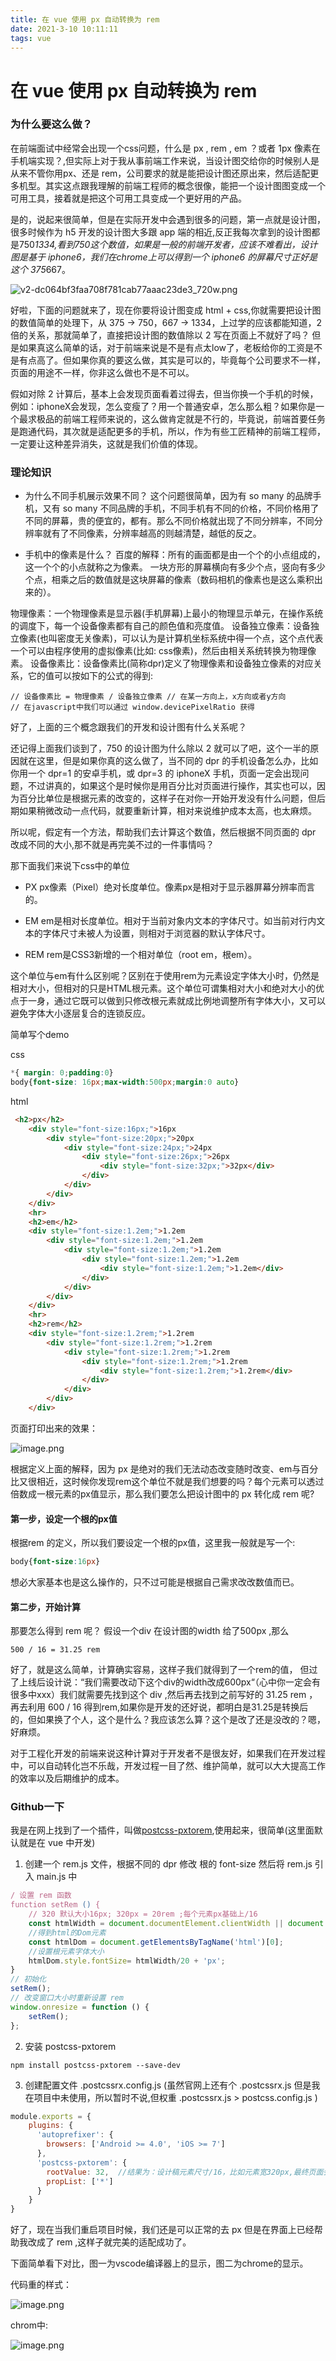 ```yaml
---
title: 在 vue 使用 px 自动转换为 rem
date: 2021-3-10 10:11:11
tags: vue
---
```


# 在 vue 使用 px 自动转换为 rem
### 为什么要这么做？
在前端面试中经常会出现一个css问题，什么是 px , rem , em ？或者 1px 像素在手机端实现？,但实际上对于我从事前端工作来说，当设计图交给你的时候别人是从来不管你用px、还是 rem，公司要求的就是能把设计图还原出来，然后适配更多机型。其实这点跟我理解的前端工程师的概念很像，能把一个设计图图变成一个可用工具，接着就是把这个可用工具变成一个更好用的产品。

是的，说起来很简单，但是在实际开发中会遇到很多的问题，第一点就是设计图，很多时候作为 h5 开发的设计图大多跟 app 端的相近,反正我每次拿到的设计图都是750*1334,看到750这个数值，如果是一般的前端开发者，应该不难看出，设计图是基于 iphone6，我们在chrome上可以得到一个 iphone6 的屏幕尺寸正好是这个 375*667。

![v2-dc064bf3faa708f781cab77aaac23de3_720w.png](https://p9-juejin.byteimg.com/tos-cn-i-k3u1fbpfcp/1883c6ed4f8e4ce7a0fbc7d2a19813e4~tplv-k3u1fbpfcp-watermark.image)

好啦，下面的问题就来了，现在你要将设计图变成 html + css,你就需要把设计图的数值简单的处理下，从 375 -> 750，667 -> 1334，上过学的应该都能知道，2倍的关系，那就简单了，直接把设计图的数值除以 2 写在页面上不就好了吗？ 但是如果真这么简单的话，对于前端来说是不是有点太low了，老板给你的工资是不是有点高了。但如果你真的要这么做，其实是可以的，毕竟每个公司要求不一样，页面的用途不一样，你非这么做也不是不可以。

假如对除 2 计算后，基本上会发现页面看着过得去，但当你换一个手机的时候，例如：iphoneX会发现，怎么变瘦了？用一个普通安卓，怎么那么粗？如果你是一个最求极品的前端工程师来说的，这么做肯定就是不行的，毕竟说，前端首要任务是跑通代码，其次就是适配更多的手机，所以，作为有些工匠精神的前端工程师，一定要让这种差异消失，这就是我们价值的体现。

### 理论知识

- 为什么不同手机展示效果不同？
这个问题很简单，因为有 so many 的品牌手机，又有 so many 不同品牌的手机，不同手机有不同的价格，不同价格用了不同的屏幕，贵的便宜的，都有。那么不同价格就出现了不同分辨率，不同分辨率就有了不同像素，分辨率越高的则越清楚，越低的反之。

- 手机中的像素是什么？
百度的解释：所有的画面都是由一个个的小点组成的，这一个个的小点就称之为像素。 一块方形的屏幕横向有多少个点，竖向有多少个点，相乘之后的数值就是这块屏幕的像素（数码相机的像素也是这么乘积出来的）。

物理像素：一个物理像素是显示器(手机屏幕)上最小的物理显示单元，在操作系统的调度下，每一个设备像素都有自己的颜色值和亮度值。
设备独立像素：设备独立像素(也叫密度无关像素)，可以认为是计算机坐标系统中得一个点，这个点代表一个可以由程序使用的虚拟像素(比如: css像素)，然后由相关系统转换为物理像素。
设备像素比：设备像素比(简称dpr)定义了物理像素和设备独立像素的对应关系，它的值可以按如下的公式的得到:
```
// 设备像素比 = 物理像素 / 设备独立像素 // 在某一方向上，x方向或者y方向
// 在javascript中我们可以通过 window.devicePixelRatio 获得
```
好了，上面的三个概念跟我们的开发和设计图有什么关系呢？

还记得上面我们谈到了，750 的设计图为什么除以 2 就可以了吧，这个一半的原因就在这里，但是如果你真的这么做了，当不同的 dpr 的手机设备怎么办，比如你用一个 dpr=1 的安卓手机，或 dpr=3 的 iphoneX 手机，页面一定会出现问题，不过讲真的，如果这个是时候你是用百分比对页面进行操作，其实也可以，因为百分比单位是根据元素的改变的，这样子在对你一开始开发没有什么问题，但后期如果稍微改动一点代码，就要重新计算，相对来说维护成本太高，也太麻烦。

所以呢，假定有一个方法，帮助我们去计算这个数值，然后根据不同页面的 dpr 改成不同的大小,那不就是再完美不过的一件事情吗？

那下面我们来说下css中的单位
- PX
px像素（Pixel）绝对长度单位。像素px是相对于显示器屏幕分辨率而言的。

- EM
em是相对长度单位。相对于当前对象内文本的字体尺寸。如当前对行内文本的字体尺寸未被人为设置，则相对于浏览器的默认字体尺寸。

- REM
rem是CSS3新增的一个相对单位（root em，根em）。

这个单位与em有什么区别呢？区别在于使用rem为元素设定字体大小时，仍然是相对大小，但相对的只是HTML根元素。这个单位可谓集相对大小和绝对大小的优点于一身，通过它既可以做到只修改根元素就成比例地调整所有字体大小，又可以避免字体大小逐层复合的连锁反应。

简单写个demo

css
```css
*{ margin: 0;padding:0}
body{font-size: 16px;max-width:500px;margin:0 auto}
```
html
```html
 <h2>px</h2>
    <div style="font-size:16px;">16px
        <div style="font-size:20px;">20px
            <div style="font-size:24px;">24px
                <div style="font-size:26px;">26px
                    <div style="font-size:32px;">32px</div>
                </div>
            </div>
        </div>
    </div>
    <hr>
    <h2>em</h2>
    <div style="font-size:1.2em;">1.2em
        <div style="font-size:1.2em;">1.2em
            <div style="font-size:1.2em;">1.2em
                <div style="font-size:1.2em;">1.2em
                    <div style="font-size:1.2em;">1.2em</div>
                </div>
            </div>
        </div>
    </div>
    <hr>
    <h2>rem</h2>
    <div style="font-size:1.2rem;">1.2rem
        <div style="font-size:1.2rem;">1.2rem
            <div style="font-size:1.2rem;">1.2rem
                <div style="font-size:1.2rem;">1.2rem
                    <div style="font-size:1.2rem;">1.2rem</div>
                </div>
            </div>
        </div>
    </div>
```
页面打印出来的效果：

![image.png](https://p6-juejin.byteimg.com/tos-cn-i-k3u1fbpfcp/1fc585e6e2834640820088b2eb474e42~tplv-k3u1fbpfcp-watermark.image)

根据定义上面的解释，因为 px 是绝对的我们无法动态改变随时改变、em与百分比又很相近，这时候你发现rem这个单位不就是我们想要的吗？每个元素可以透过倍数成一根元素的px值显示，那么我们要怎么把设计图中的 px 转化成 rem 呢?

#### 第一步，设定一个根的px值

根据rem 的定义，所以我们要设定一个根的px值，这里我一般就是写一个:
```css
body{font-size:16px}
```
想必大家基本也是这么操作的，只不过可能是根据自己需求改改数值而已。

#### 第二步，开始计算
那要怎么得到 rem 呢？ 假设一个div 在设计图的width 给了500px ,那么
```
500 / 16 = 31.25 rem
```
好了，就是这么简单，计算确实容易，这样子我们就得到了一个rem的值， 但过了上线后设计说：“我们需要改动下这个div的width改成600px“（心中你一定会有很多中xxx）我们就需要先找到这个 div ,然后再去找到之前写好的 31.25 rem ，再去利用 600 / 16 得到rem,如果你是开发的还好说，都明白是31.25是转换后的，但如果换了个人，这个是什么？我应该怎么算？这个是改了还是没改的？嗯，好麻烦。

对于工程化开发的前端来说这种计算对于开发者不是很友好，如果我们在开发过程中，可以自动转化岂不乐哉，开发过程一目了然、维护简单，就可以大大提高工作的效率以及后期维护的成本。

### Github一下
我是在网上找到了一个插件，叫做[postcss-pxtorem](https://github.com/cuth/postcss-pxtorem),使用起来，很简单(这里面默认就是在 vue 中开发)

1. 创建一个 rem.js 文件，根据不同的 dpr 修改 根的 font-size 然后将 rem.js 引入 main.js 中

```js
/ 设置 rem 函数
function setRem () {
    // 320 默认大小16px; 320px = 20rem ;每个元素px基础上/16
    const htmlWidth = document.documentElement.clientWidth || document.body.clientWidth;
    //得到html的Dom元素
    const htmlDom = document.getElementsByTagName('html')[0];
    //设置根元素字体大小
    htmlDom.style.fontSize= htmlWidth/20 + 'px';
}
// 初始化
setRem();
// 改变窗口大小时重新设置 rem
window.onresize = function () {
    setRem();
};
````
2. 安装 postcss-pxtorem
```
npm install postcss-pxtorem --save-dev
```

3. 创建配置文件 .postcssrx.config.js (虽然官网上还有个 .postcssrx.js 但是我在项目中未使用，所以暂时不说,但权重 .postcssrx.js > postcss.config.js )
```js
module.exports = {
    plugins: {
      'autoprefixer': {
        browsers: ['Android >= 4.0', 'iOS >= 7']
      },
      'postcss-pxtorem': {
        rootValue: 32,  //结果为：设计稿元素尺寸/16，比如元素宽320px,最终页面会换算成 20rem
        propList: ['*']
      }
    }
}
```
好了，现在当我们重启项目时候，我们还是可以正常的去 px 但是在界面上已经帮助我改成了 rem ,这样子就完美的适配成功了。

下面简单看下对比，图一为vscode编译器上的显示，图二为chrome的显示。

代码重的样式：

![image.png](https://p6-juejin.byteimg.com/tos-cn-i-k3u1fbpfcp/3a6bd423c85a4218a250ba9436bb1212~tplv-k3u1fbpfcp-watermark.image)

chrom中:

![image.png](https://p9-juejin.byteimg.com/tos-cn-i-k3u1fbpfcp/4d8417a679404fc4911b04c2a0e28f8a~tplv-k3u1fbpfcp-watermark.image)
